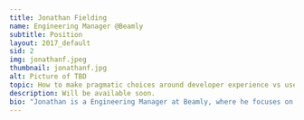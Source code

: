```yaml
---
title: Jonathan Fielding
name: Engineering Manager @Beamly
subtitle: Position
layout: 2017_default
sid: 2
img: jonathanf.jpeg
thumbnail: jonathanf.jpg
alt: Picture of TBD
topic: How to make pragmatic choices around developer experience vs user experience
description: Will be available soon.
bio: "Jonathan is a Engineering Manager at Beamly, where he focuses on building out and improving the site to offer users the best possible experience. The main drive behind anything that Jonathan does is whether it will benefit someone in some way, whether that be through improving UX on or through contributing to open source to help push the web forward. Outside of work, he has written Beginning Responsive Design with HTML5 and CSS3 and has worked on many open source projects including SimpleStateManager, Echo.js ResponsiveJavascript.com and Doccy. Aside from development he also has an awesome collection of geeky t-shirts."
---
```

